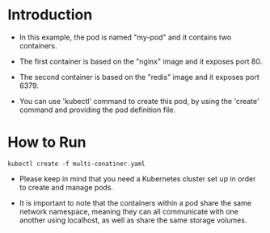 # Introduction

- In this example, the pod is named "my-pod" and it contains two containers. 
- The first container is based on the "nginx" image and it exposes port 80. 
- The second container is based on the "redis" image and it exposes port 6379.

- You can use 'kubectl' command to create this pod, by using the 'create' command and providing the pod definition file.

# How to Run

```
kubectl create -f multi-conatiner.yaml
```

- Please keep in mind that you need a Kubernetes cluster set up in order to create and manage pods.

- It is important to note that the containers within a pod share the same network namespace, meaning they can all communicate with one another using localhost, as well as share the same storage volumes.




